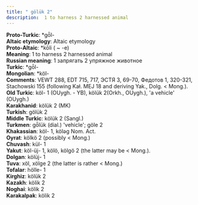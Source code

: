 ```yaml
---
title: " gölük 2"
description:  1 to harness 2 harnessed animal
---
```


<strong>Proto-Turkic</strong>:  *gȫl-<br>
<strong>Altaic etymology</strong>:  Altaic etymology<br>
<strong> Proto-Altaic</strong>:  *kōli ( ~ -e)<br>
<strong>Meaning</strong>:  1 to harness 2 harnessed animal<br>
<strong>Russian meaning</strong>:  1 запрягать 2 упряжное животное<br>
<strong>Turkic</strong>:  *gȫl-<br>
<strong>Mongolian</strong>:  *köl-<br>
<strong>Comments</strong>:  VEWT 288, EDT 715, 717, ЭСТЯ 3, 69-70, Федотов 1, 320-321, Stachowski 155 (following Kaɫ. MEJ 18 and deriving Yak., Dolg. < Mong.).<br>
<strong>Old Turkic</strong>:  köl- 1 (OUygh. - YB), kölük 2(Orkh., OUygh.), 'a vehicle' (OUygh.)<br>
<strong>Karakhanid</strong>:  kölük 2 (MK)<br>
<strong>Turkish</strong>:  gölük 2<br>
<strong>Middle Turkic</strong>:  kölük 2 (Sangl.)<br>
<strong>Turkmen</strong>:  gȫlük (dial.) 'vehicle'; göle 2<br>
<strong>Khakassian</strong>:  köl- 1, kölǝg Nom. Act.<br>
<strong>Oyrat</strong>:  kölkö 2 (possibly < Mong.)<br>
<strong>Chuvash</strong>:  kül- 1<br>
<strong>Yakut</strong>:  köl-üj- 1, kölö, kölgö 2 (the latter may be < Mong.).<br>
<strong>Dolgan</strong>:  kölüj- 1<br>
<strong>Tuva</strong>:  xöl, xölge 2 (the latter is rather < Mong.)<br>
<strong>Tofalar</strong>:  hölle- 1<br>
<strong>Kirghiz</strong>:  kölük 2<br>
<strong>Kazakh</strong>:  kölik 2<br>
<strong>Noghai</strong>:  kölik 2<br>
<strong>Karakalpak</strong>:  kölik 2<br>


